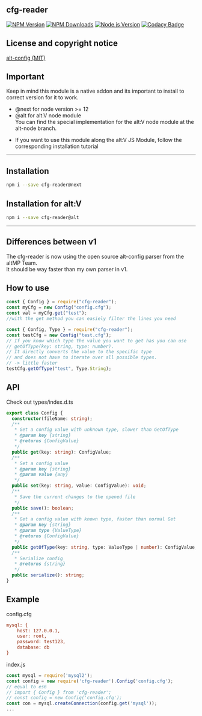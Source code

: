 ﻿## cfg-reader

[![NPM Version][npm-image]][npm-url]
[![NPM Downloads][downloads-image]][downloads-url]
[![Node.js Version][node-version-image]][node-version-url]
[![Codacy Badge](https://app.codacy.com/project/badge/Grade/aec7d7510bb34f138b70c304818945e4)](https://www.codacy.com/gh/Timo972/cfg-reader/dashboard?utm_source=github.com&utm_medium=referral&utm_content=Timo972/cfg-reader&utm_campaign=Badge_Grade)

## License and copyright notice

[alt-config (MIT)](https://github.com/altmp/alt-config)

## Important
Keep in mind this module is a native addon and its important to install to correct version for it to work.  
- @next for node version >= 12
- @alt for alt:V node module  
  You can find the special implementation for the alt:V node module at the alt-node branch.  
+ If you want to use this module along the alt:V JS Module, follow the corresponding installation tutorial
---
## Installation

```bash
npm i --save cfg-reader@next
```

## Installation for alt:V

```bash
npm i --save cfg-reader@alt
```
---
## Differences between v1

The cfg-reader is now using the open source alt-config parser from the altMP Team.  
It should be way faster than my own parser in v1.
## How to use

```js
const { Config } = require("cfg-reader");
const myCfg = new Config("config.cfg");
const val = myCfg.get("test");
//with the get method you can easiely filter the lines you need
```

```js
const { Config, Type } = require("cfg-reader");
const testCfg = new Config("test.cfg");
// If you know which type the value you want to get has you can use
// getOfType(key: string, type: number).
// It directly converts the value to the specific type
// and does not have to iterate over all possible types.
// -> little faster
testCfg.getOfType("test", Type.String);
```

## API
Check out types/index.d.ts
```ts
export class Config {
  constructor(fileName: string);
  /**
   * Get a config value with unknown type, slower than GetOfType
   * @param key {string}
   * @returns {ConfigValue}
   */
  public get(key: string): ConfigValue;
  /**
   * Set a config value
   * @param key {string}
   * @param value {any}
   */
  public set(key: string, value: ConfigValue): void;
  /**
   * Save the current changes to the opened file
   */
  public save(): boolean;
  /**
   * Get a config value with known type, faster than normal Get
   * @param key {string}
   * @param type {ValueType}
   * @returns {ConfigValue}
   */
  public getOfType(key: string, type: ValueType | number): ConfigValue;
  /**
   * Serialize config
   * @returns {string}
   */
  public serialize(): string;
}
```

## Example

config.cfg

```cfg
mysql: {
    host: 127.0.0.1,
    user: root,
    password: test123,
    database: db
}
```

index.js

```js
const mysql = require('mysql2');
const config = new require('cfg-reader').Config('config.cfg');
// equal to es6
// import { Config } from 'cfg-reader';
// const config = new Config('config.cfg');
const con = mysql.createConnection(config.get('mysql'));
...
```

[npm-image]: https://img.shields.io/npm/v/cfg-reader.svg
[npm-url]: https://npmjs.org/package/cfg-reader
[node-version-image]: http://img.shields.io/node/v/cfg-reader.svg
[node-version-url]: http://nodejs.org/download/
[downloads-image]: https://img.shields.io/npm/dm/cfg-reader.svg
[downloads-url]: https://npmjs.org/package/cfg-reader
